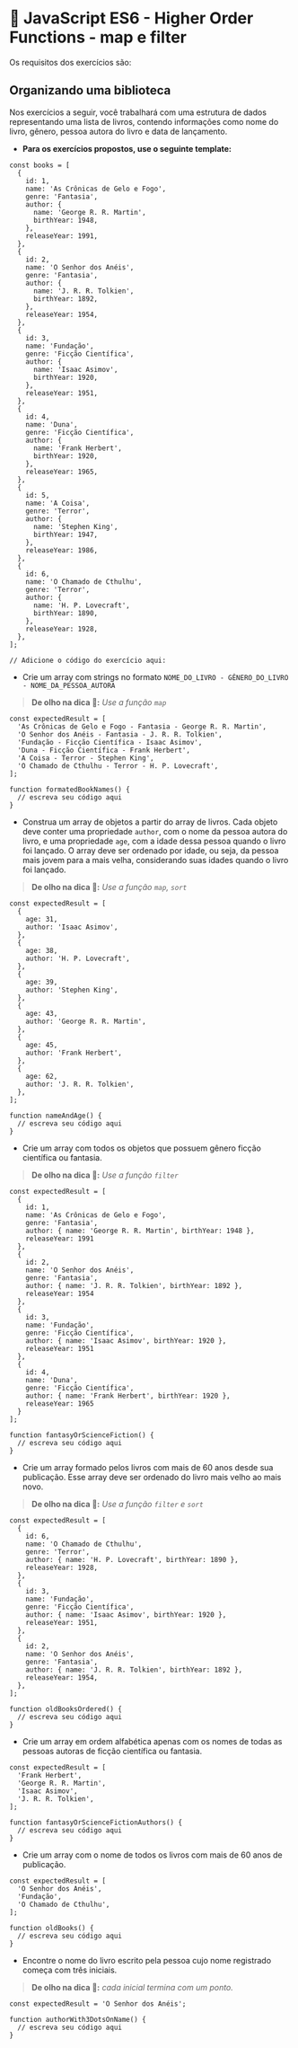 # :pencil: JavaScript ES6 - Higher Order Functions - map e filter



Os requisitos dos exercícios são:

## Organizando uma biblioteca

Nos exercícios a seguir, você trabalhará com uma estrutura de dados representando uma lista de livros, contendo informações como nome do livro, gênero, pessoa autora do livro e data de lançamento.

- **Para os exercícios propostos, use o seguinte template:**

```
const books = [
  {
    id: 1,
    name: 'As Crônicas de Gelo e Fogo',
    genre: 'Fantasia',
    author: {
      name: 'George R. R. Martin',
      birthYear: 1948,
    },
    releaseYear: 1991,
  },
  {
    id: 2,
    name: 'O Senhor dos Anéis',
    genre: 'Fantasia',
    author: {
      name: 'J. R. R. Tolkien',
      birthYear: 1892,
    },
    releaseYear: 1954,
  },
  {
    id: 3,
    name: 'Fundação',
    genre: 'Ficção Científica',
    author: {
      name: 'Isaac Asimov',
      birthYear: 1920,
    },
    releaseYear: 1951,
  },
  {
    id: 4,
    name: 'Duna',
    genre: 'Ficção Científica',
    author: {
      name: 'Frank Herbert',
      birthYear: 1920,
    },
    releaseYear: 1965,
  },
  {
    id: 5,
    name: 'A Coisa',
    genre: 'Terror',
    author: {
      name: 'Stephen King',
      birthYear: 1947,
    },
    releaseYear: 1986,
  },
  {
    id: 6,
    name: 'O Chamado de Cthulhu',
    genre: 'Terror',
    author: {
      name: 'H. P. Lovecraft',
      birthYear: 1890,
    },
    releaseYear: 1928,
  },
];

// Adicione o código do exercício aqui:
```

- Crie um array com strings no formato `NOME_DO_LIVRO - GÊNERO_DO_LIVRO - NOME_DA_PESSOA_AUTORA`

> **De olho na dica 👀:** _Use a função `map`_

```
const expectedResult = [
  'As Crônicas de Gelo e Fogo - Fantasia - George R. R. Martin',
  'O Senhor dos Anéis - Fantasia - J. R. R. Tolkien',
  'Fundação - Ficção Científica - Isaac Asimov',
  'Duna - Ficção Científica - Frank Herbert',
  'A Coisa - Terror - Stephen King',
  'O Chamado de Cthulhu - Terror - H. P. Lovecraft',
];

function formatedBookNames() {
  // escreva seu código aqui
}
```

- Construa um array de objetos a partir do array de livros. Cada objeto deve conter uma propriedade `author`, com o nome da pessoa autora do livro, e uma propriedade `age`, com a idade dessa pessoa quando o livro foi lançado. O array deve ser ordenado por idade, ou seja, da pessoa mais jovem para a mais velha, considerando suas idades quando o livro foi lançado. 

> **De olho na dica 👀:** _Use a função `map`, `sort`_

```
const expectedResult = [
  {
    age: 31,
    author: 'Isaac Asimov',
  },
  {
    age: 38,
    author: 'H. P. Lovecraft',
  },
  {
    age: 39,
    author: 'Stephen King',
  },
  {
    age: 43,
    author: 'George R. R. Martin',
  },
  {
    age: 45,
    author: 'Frank Herbert',
  },
  {
    age: 62,
    author: 'J. R. R. Tolkien',
  },
];

function nameAndAge() {
  // escreva seu código aqui
}
```

- Crie um array com todos os objetos que possuem gênero ficção científica ou fantasia.

> **De olho na dica 👀:** _Use a função `filter`_

```
const expectedResult = [
  { 
    id: 1,
    name: 'As Crônicas de Gelo e Fogo',
    genre: 'Fantasia',
    author: { name: 'George R. R. Martin', birthYear: 1948 },
    releaseYear: 1991
  },
  {
    id: 2,
    name: 'O Senhor dos Anéis',
    genre: 'Fantasia',
    author: { name: 'J. R. R. Tolkien', birthYear: 1892 },
    releaseYear: 1954
  },
  {
    id: 3,
    name: 'Fundação',
    genre: 'Ficção Científica',
    author: { name: 'Isaac Asimov', birthYear: 1920 },
    releaseYear: 1951
  },
  {
    id: 4,
    name: 'Duna',
    genre: 'Ficção Científica',
    author: { name: 'Frank Herbert', birthYear: 1920 },
    releaseYear: 1965
  }
];

function fantasyOrScienceFiction() {
  // escreva seu código aqui
}
```

- Crie um array formado pelos livros com mais de 60 anos desde sua publicação. Esse array deve ser ordenado do livro mais velho ao mais novo.

> **De olho na dica 👀:** _Use a função `filter` e `sort`_

```
const expectedResult = [
  {
    id: 6,
    name: 'O Chamado de Cthulhu',
    genre: 'Terror',
    author: { name: 'H. P. Lovecraft', birthYear: 1890 },
    releaseYear: 1928,
  },
  {
    id: 3,
    name: 'Fundação',
    genre: 'Ficção Científica',
    author: { name: 'Isaac Asimov', birthYear: 1920 },
    releaseYear: 1951,
  },
  {
    id: 2,
    name: 'O Senhor dos Anéis',
    genre: 'Fantasia',
    author: { name: 'J. R. R. Tolkien', birthYear: 1892 },
    releaseYear: 1954,
  },
];

function oldBooksOrdered() {
  // escreva seu código aqui
}
```

- Crie um array em ordem alfabética apenas com os nomes de todas as pessoas autoras de ficção científica ou fantasia.

```
const expectedResult = [
  'Frank Herbert',
  'George R. R. Martin',
  'Isaac Asimov',
  'J. R. R. Tolkien',
];

function fantasyOrScienceFictionAuthors() {
  // escreva seu código aqui
}
```

- Crie um array com o nome de todos os livros com mais de 60 anos de publicação.

```
const expectedResult = [
  'O Senhor dos Anéis',
  'Fundação',
  'O Chamado de Cthulhu',
];

function oldBooks() {
  // escreva seu código aqui
}
```

- Encontre o nome do livro escrito pela pessoa cujo nome registrado começa com três iniciais.

> **De olho na dica 👀:** _cada inicial termina com um ponto._

```
const expectedResult = 'O Senhor dos Anéis';

function authorWith3DotsOnName() {
  // escreva seu código aqui
}
```
